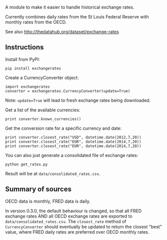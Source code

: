 A module to make it easier to handle historical exchange rates.

Currently combines daily rates from the St Louis Federal Reserve with monthly rates from the OECD.

See also <http://thedatahub.org/dataset/exchange-rates>

## Instructions

Install from PyPI:

    pip install exchangerates

Create a CurrencyConverter object:

    import exchangerates
    converter = exchangerates.CurrencyConverter(update=True)

Note: `update=True` will lead to fresh exchange rates being downloaded.

Get a list of the available currencies:

    print converter.known_currencies()

Get the conversion rate for a specific currency and date:

    print converter.closest_rate("USD", datetime.date(2012,7,20))
    print converter.closest_rate("EUR", datetime.date(2014,7,20))
    print converter.closest_rate("EUR", datetime.date(2014,7,20))

You can also just generate a consolidated file of exchange rates:

    python get_rates.py

Result will be at `data/consolidated_rates.csv`.

## Summary of sources

OECD data is monthly, FRED data is daily.

In version 0.3.0, the default behaviour is changed, so that all FRED exchange rates AND all OECD exchange rates are exported to `data/consolidated_rates.csv`. The `closest_rate` method of `CurrencyConverter` should eventually be updated to return the closest "best" value, where FRED daily rates are preferred over OECD monthly rates.
